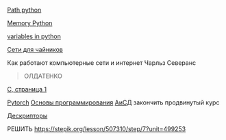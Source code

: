 [Path python](https://habr.com/ru/companies/otus/articles/700830/)

[Memory Python](https://habr.com/ru/companies/domclick/articles/530804/)

[variables in python](https://www.youtube.com/watch?v=8GpI0PAGniA)

[Сети для чайников](https://habr.com/ru/articles/491540/)

Как работают компьютерные сети и интернет Чарльз Северанс 
> ОЛДАТЕНКО

[C, страница 1](C.pdf#page=1&selection=14,1,14,10)



[Pytorch](https://www.youtube.com/watch?v=NokwvS3eMk4)
[Основы программирования](https://www.youtube.com/playlist?list=PLIJLLSrXDPojDGKW0WZ7sU0eO3nyn0oDc)
[АиСД](https://www.youtube.com/watch?v=ux2MQ2DJAXk&list=PLrS21S1jm43jtiCPtU2xu8v8NQcbFRVX4)
закончить продвинутый курс

[Дескрипторы](https://habr.com/ru/articles/122082/)

РЕШИТЬ 
https://stepik.org/lesson/507310/step/7?unit=499253

